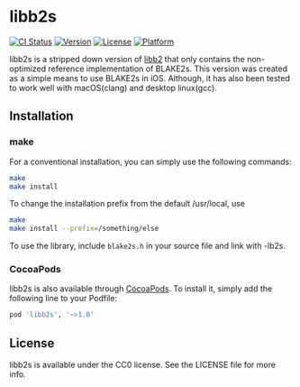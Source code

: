 # libb2s
[![CI Status](http://img.shields.io/travis/mohakshah/libb2s.svg?style=flat)](https://travis-ci.org/mohakshah/libb2s)
[![Version](https://img.shields.io/cocoapods/v/libb2s.svg?style=flat)](http://cocoapods.org/pods/libb2s)
[![License](https://img.shields.io/cocoapods/l/libb2s.svg?style=flat)](http://cocoapods.org/pods/libb2s)
[![Platform](https://img.shields.io/cocoapods/p/libb2s.svg?style=flat)](http://cocoapods.org/pods/libb2s)

libb2s is a stripped down version of [libb2](https://github.com/BLAKE2/libb2)
that only contains the non-optimized reference implementation of BLAKE2s.
This version was created as a simple means to use BLAKE2s in iOS.
Although, it has also been tested to work well with macOS(clang) and desktop linux(gcc).

## Installation

### make
For a conventional installation, you can simply use the following commands:

```sh
make
make install
```

To change the installation prefix from the default /usr/local, use

```sh
make
make install --prefix=/something/else
```

To use the library, include `blake2s.h` in your source file and link with -lb2s.

### CocoaPods
libb2s is also available through [CocoaPods](http://cocoapods.org). To install
it, simply add the following line to your Podfile:

```ruby
pod 'libb2s', '~>1.0'
```

## License

libb2s is available under the CC0 license. See the LICENSE file for more info.
